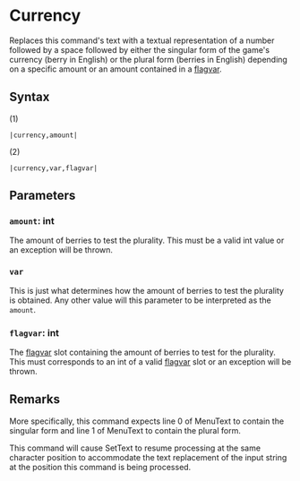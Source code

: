 # Currency

Replaces this command's text with a textual representation of a number followed by a space followed by either the singular form of the game's currency (berry in English) or the plural form (berries in English) depending on a specific amount or an amount contained in a [flagvar](../../../Flags%20arrays/flagvar.md).

## Syntax

(1)

````
|currency,amount|
````

(2)

````
|currency,var,flagvar|
````

## Parameters

### `amount`: int

The amount of berries to test the plurality. This must be a valid int value or an exception will be thrown.

### `var`

This is just what determines how the amount of berries to test the plurality is obtained. Any other value will this parameter to be interpreted as the `amount`.

### `flagvar`:  int

The [flagvar](../../../Flags%20arrays/flagvar.md) slot containing the amount of berries to test for the plurality. This must corresponds to an int of a valid [flagvar](../../../Flags%20arrays/flagvar.md) slot or an exception will be thrown.

## Remarks

More specifically, this command expects line 0 of MenuText to contain the singular form and line 1 of MenuText to contain the plural form.

This command will cause SetText to resume processing at the same character position to accommodate the text replacement of the input string at the position this command is being processed.
